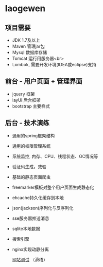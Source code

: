 # laogewen

项目需要
----
* JDK 1.7及以上<br>
* Maven 管理jar包<br>
* Mysql 数据库存储<br>
* Tomcat 运行用服务器\<br>
* Lombok, 需要开发环境(IDEA或eclipse)支持<br>

前台 - 用户页面 + 管理界面
---
* jquery 框架<br>
* layUi 后台框架<br>
* bootstrap 主要样式<br>

后台 - 技术演练
---
* 通用的spring框架结构
* 通用的权限管理系统
* 系统监控, 内存、CPU、线程状态、GC情况等
* 验证码生成，效验
* 基础的静态页面爬虫
* freemarker模板对整个用户页面生成静态化
* ehcache持久化缓存到本地
* json(jackson)序列化与反序列化
* sse服务器推送消息
* sqlite本地数据
* 搜索引擎
* nginx实现动静分离

  [网站测试](http://laogewen.co/) （滑稽）
